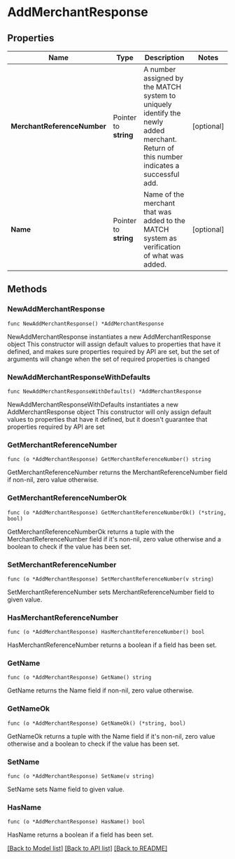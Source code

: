 # AddMerchantResponse

## Properties

Name | Type | Description | Notes
------------ | ------------- | ------------- | -------------
**MerchantReferenceNumber** | Pointer to **string** | A number assigned by the MATCH system to uniquely identify the newly added merchant. Return of this number indicates a successful add. | [optional] 
**Name** | Pointer to **string** | Name of the merchant that was added to the MATCH system as verification of what was added. | [optional] 

## Methods

### NewAddMerchantResponse

`func NewAddMerchantResponse() *AddMerchantResponse`

NewAddMerchantResponse instantiates a new AddMerchantResponse object
This constructor will assign default values to properties that have it defined,
and makes sure properties required by API are set, but the set of arguments
will change when the set of required properties is changed

### NewAddMerchantResponseWithDefaults

`func NewAddMerchantResponseWithDefaults() *AddMerchantResponse`

NewAddMerchantResponseWithDefaults instantiates a new AddMerchantResponse object
This constructor will only assign default values to properties that have it defined,
but it doesn't guarantee that properties required by API are set

### GetMerchantReferenceNumber

`func (o *AddMerchantResponse) GetMerchantReferenceNumber() string`

GetMerchantReferenceNumber returns the MerchantReferenceNumber field if non-nil, zero value otherwise.

### GetMerchantReferenceNumberOk

`func (o *AddMerchantResponse) GetMerchantReferenceNumberOk() (*string, bool)`

GetMerchantReferenceNumberOk returns a tuple with the MerchantReferenceNumber field if it's non-nil, zero value otherwise
and a boolean to check if the value has been set.

### SetMerchantReferenceNumber

`func (o *AddMerchantResponse) SetMerchantReferenceNumber(v string)`

SetMerchantReferenceNumber sets MerchantReferenceNumber field to given value.

### HasMerchantReferenceNumber

`func (o *AddMerchantResponse) HasMerchantReferenceNumber() bool`

HasMerchantReferenceNumber returns a boolean if a field has been set.

### GetName

`func (o *AddMerchantResponse) GetName() string`

GetName returns the Name field if non-nil, zero value otherwise.

### GetNameOk

`func (o *AddMerchantResponse) GetNameOk() (*string, bool)`

GetNameOk returns a tuple with the Name field if it's non-nil, zero value otherwise
and a boolean to check if the value has been set.

### SetName

`func (o *AddMerchantResponse) SetName(v string)`

SetName sets Name field to given value.

### HasName

`func (o *AddMerchantResponse) HasName() bool`

HasName returns a boolean if a field has been set.


[[Back to Model list]](../README.md#documentation-for-models) [[Back to API list]](../README.md#documentation-for-api-endpoints) [[Back to README]](../README.md)


